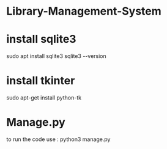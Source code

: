 # Library-Management-System

# install sqlite3
sudo apt install sqlite3
sqlite3 --version

# install tkinter
sudo apt-get install python-tk

# Manage.py
to run the code use :
python3 manage.py 
